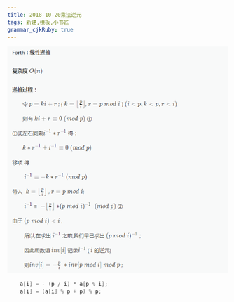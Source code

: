 ```yaml
---
title: 2018-10-20乘法逆元
tags: 新建,模板,小书匠
grammar_cjkRuby: true
---
```


![](./images/1540022682496.png)
```cpp
    a[i] = - (p / i) * a[p % i];
    a[i] = (a[i] % p + p) % p;
```
